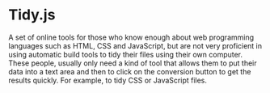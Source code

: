 Tidy.js
=======

A set of online tools for those who know enough about web programming languages such as HTML, CSS and JavaScript, but are not very proficient in using automatic build tools to tidy their files using their own computer. These people, usually only need a kind of tool that allows them to put their data into a text area and then to click on the conversion button to get the results quickly. For example, to tidy CSS or JavaScript files.

